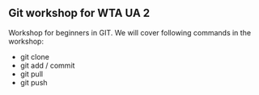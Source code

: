 ## Git workshop for WTA UA 2
Workshop for beginners in GIT. We will cover following commands in the workshop:

* git clone
* git add / commit
* git pull
* git push
